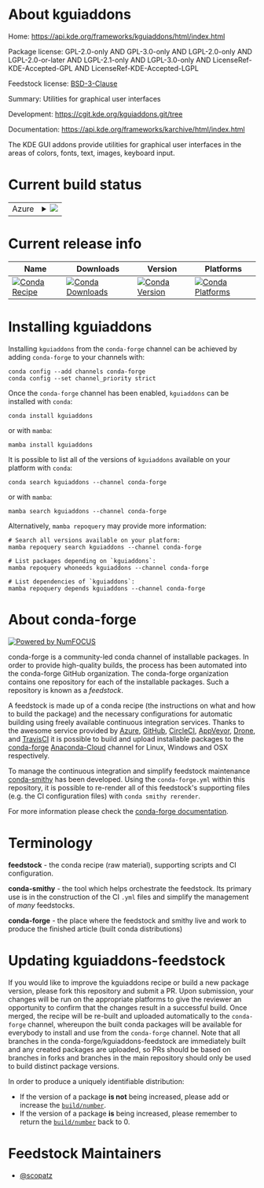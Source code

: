 About kguiaddons
================

Home: https://api.kde.org/frameworks/kguiaddons/html/index.html

Package license: GPL-2.0-only AND GPL-3.0-only AND LGPL-2.0-only AND LGPL-2.0-or-later AND LGPL-2.1-only AND LGPL-3.0-only AND LicenseRef-KDE-Accepted-GPL AND LicenseRef-KDE-Accepted-LGPL

Feedstock license: [BSD-3-Clause](https://github.com/conda-forge/kguiaddons-feedstock/blob/main/LICENSE.txt)

Summary: Utilities for graphical user interfaces

Development: https://cgit.kde.org/kguiaddons.git/tree

Documentation: https://api.kde.org/frameworks/karchive/html/index.html

The KDE GUI addons provide utilities for graphical user interfaces
in the areas of colors, fonts, text, images, keyboard input.


Current build status
====================


<table>
    
  <tr>
    <td>Azure</td>
    <td>
      <details>
        <summary>
          <a href="https://dev.azure.com/conda-forge/feedstock-builds/_build/latest?definitionId=8469&branchName=main">
            <img src="https://dev.azure.com/conda-forge/feedstock-builds/_apis/build/status/kguiaddons-feedstock?branchName=main">
          </a>
        </summary>
        <table>
          <thead><tr><th>Variant</th><th>Status</th></tr></thead>
          <tbody><tr>
              <td>linux_64</td>
              <td>
                <a href="https://dev.azure.com/conda-forge/feedstock-builds/_build/latest?definitionId=8469&branchName=main">
                  <img src="https://dev.azure.com/conda-forge/feedstock-builds/_apis/build/status/kguiaddons-feedstock?branchName=main&jobName=linux&configuration=linux_64_" alt="variant">
                </a>
              </td>
            </tr>
          </tbody>
        </table>
      </details>
    </td>
  </tr>
</table>

Current release info
====================

| Name | Downloads | Version | Platforms |
| --- | --- | --- | --- |
| [![Conda Recipe](https://img.shields.io/badge/recipe-kguiaddons-green.svg)](https://anaconda.org/conda-forge/kguiaddons) | [![Conda Downloads](https://img.shields.io/conda/dn/conda-forge/kguiaddons.svg)](https://anaconda.org/conda-forge/kguiaddons) | [![Conda Version](https://img.shields.io/conda/vn/conda-forge/kguiaddons.svg)](https://anaconda.org/conda-forge/kguiaddons) | [![Conda Platforms](https://img.shields.io/conda/pn/conda-forge/kguiaddons.svg)](https://anaconda.org/conda-forge/kguiaddons) |

Installing kguiaddons
=====================

Installing `kguiaddons` from the `conda-forge` channel can be achieved by adding `conda-forge` to your channels with:

```
conda config --add channels conda-forge
conda config --set channel_priority strict
```

Once the `conda-forge` channel has been enabled, `kguiaddons` can be installed with `conda`:

```
conda install kguiaddons
```

or with `mamba`:

```
mamba install kguiaddons
```

It is possible to list all of the versions of `kguiaddons` available on your platform with `conda`:

```
conda search kguiaddons --channel conda-forge
```

or with `mamba`:

```
mamba search kguiaddons --channel conda-forge
```

Alternatively, `mamba repoquery` may provide more information:

```
# Search all versions available on your platform:
mamba repoquery search kguiaddons --channel conda-forge

# List packages depending on `kguiaddons`:
mamba repoquery whoneeds kguiaddons --channel conda-forge

# List dependencies of `kguiaddons`:
mamba repoquery depends kguiaddons --channel conda-forge
```


About conda-forge
=================

[![Powered by
NumFOCUS](https://img.shields.io/badge/powered%20by-NumFOCUS-orange.svg?style=flat&colorA=E1523D&colorB=007D8A)](https://numfocus.org)

conda-forge is a community-led conda channel of installable packages.
In order to provide high-quality builds, the process has been automated into the
conda-forge GitHub organization. The conda-forge organization contains one repository
for each of the installable packages. Such a repository is known as a *feedstock*.

A feedstock is made up of a conda recipe (the instructions on what and how to build
the package) and the necessary configurations for automatic building using freely
available continuous integration services. Thanks to the awesome service provided by
[Azure](https://azure.microsoft.com/en-us/services/devops/), [GitHub](https://github.com/),
[CircleCI](https://circleci.com/), [AppVeyor](https://www.appveyor.com/),
[Drone](https://cloud.drone.io/welcome), and [TravisCI](https://travis-ci.com/)
it is possible to build and upload installable packages to the
[conda-forge](https://anaconda.org/conda-forge) [Anaconda-Cloud](https://anaconda.org/)
channel for Linux, Windows and OSX respectively.

To manage the continuous integration and simplify feedstock maintenance
[conda-smithy](https://github.com/conda-forge/conda-smithy) has been developed.
Using the ``conda-forge.yml`` within this repository, it is possible to re-render all of
this feedstock's supporting files (e.g. the CI configuration files) with ``conda smithy rerender``.

For more information please check the [conda-forge documentation](https://conda-forge.org/docs/).

Terminology
===========

**feedstock** - the conda recipe (raw material), supporting scripts and CI configuration.

**conda-smithy** - the tool which helps orchestrate the feedstock.
                   Its primary use is in the construction of the CI ``.yml`` files
                   and simplify the management of *many* feedstocks.

**conda-forge** - the place where the feedstock and smithy live and work to
                  produce the finished article (built conda distributions)


Updating kguiaddons-feedstock
=============================

If you would like to improve the kguiaddons recipe or build a new
package version, please fork this repository and submit a PR. Upon submission,
your changes will be run on the appropriate platforms to give the reviewer an
opportunity to confirm that the changes result in a successful build. Once
merged, the recipe will be re-built and uploaded automatically to the
`conda-forge` channel, whereupon the built conda packages will be available for
everybody to install and use from the `conda-forge` channel.
Note that all branches in the conda-forge/kguiaddons-feedstock are
immediately built and any created packages are uploaded, so PRs should be based
on branches in forks and branches in the main repository should only be used to
build distinct package versions.

In order to produce a uniquely identifiable distribution:
 * If the version of a package **is not** being increased, please add or increase
   the [``build/number``](https://docs.conda.io/projects/conda-build/en/latest/resources/define-metadata.html#build-number-and-string).
 * If the version of a package **is** being increased, please remember to return
   the [``build/number``](https://docs.conda.io/projects/conda-build/en/latest/resources/define-metadata.html#build-number-and-string)
   back to 0.

Feedstock Maintainers
=====================

* [@scopatz](https://github.com/scopatz/)

